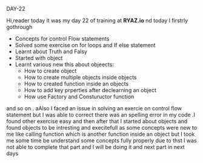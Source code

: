DAY-22

Hi,reader today it was my day 22 of training at **RYAZ.io** nd today I firstrly gothrough

* Concepts for control Flow statements
* Solved some exercise on for loops and If else statement
* Learnt about Truth and Falsy 
* Started with object
* Learnt various new this about objeects:
   * How to create object 
   * How to create multiple objects inside objects
   * How to created function inside an objects
   * How to add key prperties after declearning an object
   * How use Factory and Constuructor function

and so on . aAlso I faced an issue in solving an exercie on control flow statement but I was able to correct  there was an spelling error in my code .I found other exercise easy and then after that I started about objects and found objects to be intresting and execitefull as some concepts were new to me like calling function which is another function inside an object but I took me some time be understand some concepts fully properly due to thst I was not able to complete that part and I will be doing it and next part in next days